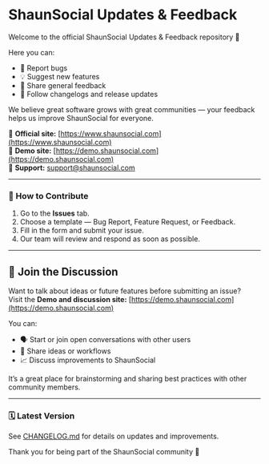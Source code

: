 # ShaunSocial Updates & Feedback

Welcome to the official ShaunSocial Updates & Feedback repository 🎉

Here you can:
- 🐞 Report bugs
- 💡 Suggest new features
- 💬 Share general feedback
- 📰 Follow changelogs and release updates

We believe great software grows with great communities — your feedback helps us improve ShaunSocial for everyone.

🔗 **Official site:** [https://www.shaunsocial.com](https://www.shaunsocial.com)  
🔗 **Demo site:** [https://demo.shaunsocial.com](https://demo.shaunsocial.com)  
📧 **Support:** support@shaunsocial.com  

---

### 🧩 How to Contribute
1. Go to the **Issues** tab.
2. Choose a template — Bug Report, Feature Request, or Feedback.
3. Fill in the form and submit your issue.
4. Our team will review and respond as soon as possible.

---
## 💬 Join the Discussion

Want to talk about ideas or future features before submitting an issue?  
Visit the **Demo and discussion site:** [https://demo.shaunsocial.com](https://demo.shaunsocial.com)  

You can:
- 🗣️ Start or join open conversations with other users  
- 💭 Share ideas or workflows  
- 📈 Discuss improvements to ShaunSocial  

It’s a great place for brainstorming and sharing best practices with other community members.

---

### 🗓️ Latest Version
See [CHANGELOG.md](https://github.com/shaunSocial/shaunsocial-updates-feedback/tree/c1c3a06f950ce40a4104f3fafa6d621b2df2b40d/Changelogs ) for details on updates and improvements.

Thank you for being part of the ShaunSocial community 💙
